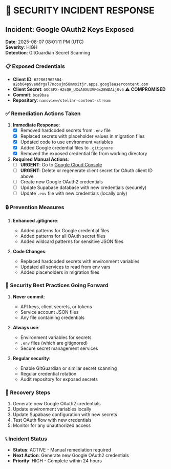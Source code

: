 # 🚨 SECURITY INCIDENT RESPONSE

## Incident: Google OAuth2 Keys Exposed
**Date**: 2025-08-07 08:01:11 PM (UTC)  
**Severity**: HIGH  
**Detection**: GitGuardian Secret Scanning  

### 📋 Exposed Credentials
- **Client ID**: `622861962504-a2ob64p9ve0drgal7ncoujm58mmsitjr.apps.googleusercontent.com`
- **Client Secret**: `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` ⚠️ **COMPROMISED**
- **Commit**: `bca9baa`
- **Repository**: `nanoview/stellar-content-stream`

### ✅ Remediation Actions Taken
1. **Immediate Response**:
   - [x] Removed hardcoded secrets from `.env` file
   - [x] Replaced secrets with placeholder values in migration files
   - [x] Updated code to use environment variables
   - [x] Added Google credential files to `.gitignore`
   - [x] Removed the exposed credential file from working directory

2. **Required Manual Actions**:
   - [ ] **URGENT**: Go to [Google Cloud Console](https://console.cloud.google.com/apis/credentials)
   - [ ] **URGENT**: Delete or regenerate client secret for OAuth client ID above
   - [ ] Create new Google OAuth2 credentials
   - [ ] Update Supabase database with new credentials (securely)
   - [ ] Update `.env` file with new credentials (locally only)

### 🔒 Prevention Measures
1. **Enhanced .gitignore**:
   - Added patterns for Google credential files
   - Added patterns for all OAuth secret files
   - Added wildcard patterns for sensitive JSON files

2. **Code Changes**:
   - Replaced hardcoded secrets with environment variables
   - Updated all services to read from env vars
   - Added placeholders in migration files

### 📝 Security Best Practices Going Forward
1. **Never commit**:
   - API keys, client secrets, or tokens
   - Service account JSON files
   - Any file containing credentials
   
2. **Always use**:
   - Environment variables for secrets
   - `.env` files (which are gitignored)
   - Secure secret management services
   
3. **Regular security**:
   - Enable GitGuardian or similar secret scanning
   - Regular credential rotation
   - Audit repository for exposed secrets

### 🔄 Recovery Steps
1. Generate new Google OAuth2 credentials
2. Update environment variables locally
3. Update Supabase configuration with new secrets
4. Test OAuth flow with new credentials
5. Monitor for any unauthorized access

### 📞 Incident Status
- **Status**: ACTIVE - Manual remediation required
- **Next Action**: Generate new Google OAuth2 credentials
- **Priority**: HIGH - Complete within 24 hours
